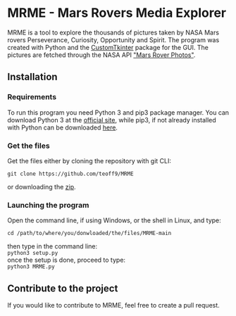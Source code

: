 # MRME - Mars Rovers Media Explorer

MRME is a tool to explore the thousands of pictures taken by NASA Mars rovers Perseverance, Curiosity, Opportunity and Spirit.
The program was created with Python and the [CustomTkinter][1] package for the GUI. The pictures are fetched through the NASA API ["Mars Rover Photos"][2].

## Installation

### Requirements

To run this program you need Python 3 and pip3 package manager.
You can download Python 3 at the [official site][3], while pip3, if not already installed with Python can be downloaded [here][4].

### Get the files

Get the files either by cloning the repository with git CLI:    

 `git clone https://github.com/teoff9/MRME`

or downloading the [zip][5].

### Launching the program

Open the command line, if using Windows, or the shell in Linux, and type:   
  
`cd /path/to/where/you/donwloaded/the/files/MRME-main`  
  
then type  in the command line:   
`python3 setup.py`  
 once the setup is done, proceed to type:   
`python3 MRME.py`  
  
## Contribute to the project

If you would like to contribute to MRME, feel free to create a pull request.

[1]: https://github.com/TomSchimansky/CustomTkinter      "TomSchimansky/CustomTkinter"
[2]: https://api.nasa.gov/                               "NASA Open APIs"
[3]: https://www.python.org/downloads/                   "python.org"
[4]: https://pip.pypa.io/en/stable/installation/         "pip documentation"
[5]: https://github.com/teoff9/MRME/archive/refs/heads/main.zip "Download the zip"
